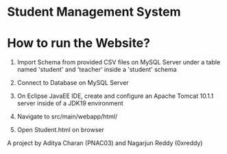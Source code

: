 # Student Management System

# How to run the Website?

1) Import Schema from provided CSV files on MySQL Server under a table named 'student' and 'teacher' inside a 'student' schema

2) Connect to Database on MySQL Server

3) On Eclipse JavaEE IDE, create and configure an Apache Tomcat 10.1.1 server inside of a JDK19 environment

4) Navigate to src/main/webapp/html/

5) Open Student.html on browser



A project by Aditya Charan (PNAC03) and Nagarjun Reddy (0xreddy)



